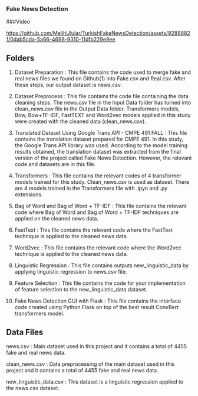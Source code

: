 ### Fake News Detection 


###Video

https://github.com/MelihUlular/TurkishFakeNewsDetection/assets/92888821/0dab5cda-5a66-4698-9310-11dfb229e9ee



## Folders 

1) Dataset Preparation : This file contains the code used to merge fake and real news files we found on Github(1) into Fake.csv and Real.csv. After these steps, our output dataset is news.csv. 

2) Dataset Preprocess : This file contains the code file containing the data cleaning steps. The news.csv file in the Input Data folder has turned into clean_news.csv file in the Output Data folder. Transformers models, Bow, Bow+TF-IDF, FastTEXT and Word2vec models applied in this study were created with the cleaned data (clean_news.csv).

3) Translated Dataset Using Google Trans API - CMPE 491 FALL : This file contains the translation dataset prepared for CMPE 491. In this study, the Google Trans API library was used. According to the model training results obtained, the translation dataset was extracted from the final version of the project called Fake News Detection. However, the relevant code and datasets are in this file.

4) Transformers : This file contains the relevant codes of 4 transformer models trained for this study. Clean_news.csv is used as dataset. There are 4 models trained in the Transformers file with .ipyn and .py extensions.

5) Bag of Word and Bag of Word + TF-IDF : This file contains the relevant code where Bag of Word and Bag of Word + TF-IDF techniques are applied on the cleaned news data.

6) FastText : This file contains the relevant code where the FastText technique is applied to the cleaned news data.

7) Word2vec : This file contains the relevant code where the Word2vec technique is applied to the cleaned news data.

8) Linguistic Regression : This file contains outputs new_linguistic_data by applying linguistic regression to news.csv file.

9) Feature Selection : This file contains the code for your implementation of feature selection to the new_linguistic_data dataset.

10) Fake News Detection GUI with Flask : This file contains the interface code created using Python Flask on top of the best result ConvBert transformers model.


## Data Files 

news.csv :  Main dataset used in this project and it contains a total of 4455 fake and real news data.

clean_news.csv : Data preprocessing of the main dataset used in this project and it contains a total of 4455 fake and real news data.

new_linguistic_data.csv : This dataset is a linguistic regression applied to the news.csv dataset.
